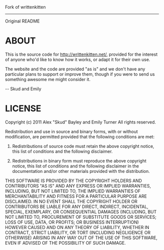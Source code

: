 Fork of writtenkitten

------
Original README

# ABOUT

This is the source code for <http://writtenkitten.net/>, provided for the
interest of anyone who'd like to know how it works, or adapt it for their own
use.

The website and the code are provided "as is" and we don't have any particular
plans to support or improve them, though if you were to send us something 
awesome me might consider it.

-- Skud and Emily

# LICENSE

Copyright (c) 2011 Alex "Skud" Bayley and Emily Turner
All rights reserved.

Redistribution and use in source and binary forms, with or without
modification, are permitted provided that the following conditions are met:

1. Redistributions of source code must retain the above copyright notice, this
list of conditions and the following disclaimer.

2. Redistributions in binary form must reproduce the above copyright notice,
this list of conditions and the following disclaimer in the documentation
and/or other materials provided with the distribution.

THIS SOFTWARE IS PROVIDED BY THE COPYRIGHT HOLDERS AND CONTRIBUTORS "AS IS" AND
ANY EXPRESS OR IMPLIED WARRANTIES, INCLUDING, BUT NOT LIMITED TO, THE IMPLIED
WARRANTIES OF MERCHANTABILITY AND FITNESS FOR A PARTICULAR PURPOSE ARE
DISCLAIMED. IN NO EVENT SHALL THE COPYRIGHT HOLDER OR CONTRIBUTORS BE LIABLE
FOR ANY DIRECT, INDIRECT, INCIDENTAL, SPECIAL, EXEMPLARY, OR CONSEQUENTIAL
DAMAGES (INCLUDING, BUT NOT LIMITED TO, PROCUREMENT OF SUBSTITUTE GOODS OR
SERVICES; LOSS OF USE, DATA, OR PROFITS; OR BUSINESS INTERRUPTION) HOWEVER
CAUSED AND ON ANY THEORY OF LIABILITY, WHETHER IN CONTRACT, STRICT LIABILITY,
OR TORT (INCLUDING NEGLIGENCE OR OTHERWISE) ARISING IN ANY WAY OUT OF THE USE
OF THIS SOFTWARE, EVEN IF ADVISED OF THE POSSIBILITY OF SUCH DAMAGE.
